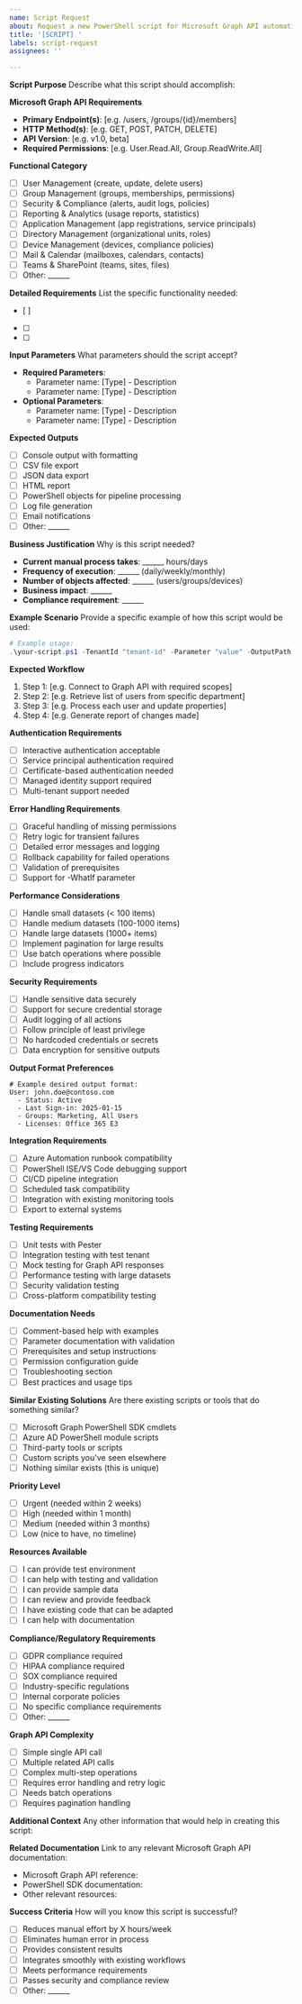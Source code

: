 ```yaml
---
name: Script Request
about: Request a new PowerShell script for Microsoft Graph API automation
title: '[SCRIPT] '
labels: script-request
assignees: ''

---
```


**Script Purpose**
Describe what this script should accomplish:

**Microsoft Graph API Requirements**
- **Primary Endpoint(s)**: [e.g. /users, /groups/{id}/members]
- **HTTP Method(s)**: [e.g. GET, POST, PATCH, DELETE]
- **API Version**: [e.g. v1.0, beta]
- **Required Permissions**: [e.g. User.Read.All, Group.ReadWrite.All]

**Functional Category**
- [ ] User Management (create, update, delete users)
- [ ] Group Management (groups, memberships, permissions)
- [ ] Security & Compliance (alerts, audit logs, policies)
- [ ] Reporting & Analytics (usage reports, statistics)
- [ ] Application Management (app registrations, service principals)
- [ ] Directory Management (organizational units, roles)
- [ ] Device Management (devices, compliance policies)
- [ ] Mail & Calendar (mailboxes, calendars, contacts)
- [ ] Teams & SharePoint (teams, sites, files)
- [ ] Other: ______

**Detailed Requirements**
List the specific functionality needed:
- [ ] 
- [ ] 
- [ ] 

**Input Parameters**
What parameters should the script accept?
- **Required Parameters**:
  - Parameter name: [Type] - Description
  - Parameter name: [Type] - Description
- **Optional Parameters**:
  - Parameter name: [Type] - Description
  - Parameter name: [Type] - Description

**Expected Outputs**
- [ ] Console output with formatting
- [ ] CSV file export
- [ ] JSON data export
- [ ] HTML report
- [ ] PowerShell objects for pipeline processing
- [ ] Log file generation
- [ ] Email notifications
- [ ] Other: ______

**Business Justification**
Why is this script needed?
- **Current manual process takes**: ______ hours/days
- **Frequency of execution**: ______ (daily/weekly/monthly)
- **Number of objects affected**: ______ (users/groups/devices)
- **Business impact**: ______
- **Compliance requirement**: ______

**Example Scenario**
Provide a specific example of how this script would be used:

```powershell
# Example usage:
.\your-script.ps1 -TenantId "tenant-id" -Parameter "value" -OutputPath "./reports/"
```

**Expected Workflow**
1. Step 1: [e.g. Connect to Graph API with required scopes]
2. Step 2: [e.g. Retrieve list of users from specific department]
3. Step 3: [e.g. Process each user and update properties]
4. Step 4: [e.g. Generate report of changes made]

**Authentication Requirements**
- [ ] Interactive authentication acceptable
- [ ] Service principal authentication required
- [ ] Certificate-based authentication needed
- [ ] Managed identity support required
- [ ] Multi-tenant support needed

**Error Handling Requirements**
- [ ] Graceful handling of missing permissions
- [ ] Retry logic for transient failures
- [ ] Detailed error messages and logging
- [ ] Rollback capability for failed operations
- [ ] Validation of prerequisites
- [ ] Support for -WhatIf parameter

**Performance Considerations**
- [ ] Handle small datasets (< 100 items)
- [ ] Handle medium datasets (100-1000 items)  
- [ ] Handle large datasets (1000+ items)
- [ ] Implement pagination for large results
- [ ] Use batch operations where possible
- [ ] Include progress indicators

**Security Requirements**
- [ ] Handle sensitive data securely
- [ ] Support for secure credential storage
- [ ] Audit logging of all actions
- [ ] Follow principle of least privilege
- [ ] No hardcoded credentials or secrets
- [ ] Data encryption for sensitive outputs

**Output Format Preferences**
```
# Example desired output format:
User: john.doe@contoso.com
  - Status: Active
  - Last Sign-in: 2025-01-15
  - Groups: Marketing, All Users
  - Licenses: Office 365 E3
```

**Integration Requirements**
- [ ] Azure Automation runbook compatibility
- [ ] PowerShell ISE/VS Code debugging support
- [ ] CI/CD pipeline integration
- [ ] Scheduled task compatibility
- [ ] Integration with existing monitoring tools
- [ ] Export to external systems

**Testing Requirements**
- [ ] Unit tests with Pester
- [ ] Integration testing with test tenant
- [ ] Mock testing for Graph API responses
- [ ] Performance testing with large datasets
- [ ] Security validation testing
- [ ] Cross-platform compatibility testing

**Documentation Needs**
- [ ] Comment-based help with examples
- [ ] Parameter documentation with validation
- [ ] Prerequisites and setup instructions
- [ ] Permission configuration guide
- [ ] Troubleshooting section
- [ ] Best practices and usage tips

**Similar Existing Solutions**
Are there existing scripts or tools that do something similar?
- [ ] Microsoft Graph PowerShell SDK cmdlets
- [ ] Azure AD PowerShell module scripts
- [ ] Third-party tools or scripts
- [ ] Custom scripts you've seen elsewhere
- [ ] Nothing similar exists (this is unique)

**Priority Level**
- [ ] Urgent (needed within 2 weeks)
- [ ] High (needed within 1 month)
- [ ] Medium (needed within 3 months)
- [ ] Low (nice to have, no timeline)

**Resources Available**
- [ ] I can provide test environment
- [ ] I can help with testing and validation
- [ ] I can provide sample data
- [ ] I can review and provide feedback
- [ ] I have existing code that can be adapted
- [ ] I can help with documentation

**Compliance/Regulatory Requirements**
- [ ] GDPR compliance required
- [ ] HIPAA compliance required
- [ ] SOX compliance required
- [ ] Industry-specific regulations
- [ ] Internal corporate policies
- [ ] No specific compliance requirements
- [ ] Other: ______

**Graph API Complexity**
- [ ] Simple single API call
- [ ] Multiple related API calls
- [ ] Complex multi-step operations
- [ ] Requires error handling and retry logic
- [ ] Needs batch operations
- [ ] Requires pagination handling

**Additional Context**
Any other information that would help in creating this script:

**Related Documentation**
Link to any relevant Microsoft Graph API documentation:
- Microsoft Graph API reference: 
- PowerShell SDK documentation:
- Other relevant resources:

**Success Criteria**
How will you know this script is successful?
- [ ] Reduces manual effort by X hours/week
- [ ] Eliminates human error in process
- [ ] Provides consistent results
- [ ] Integrates smoothly with existing workflows
- [ ] Meets performance requirements
- [ ] Passes security and compliance review
- [ ] Other: ______
